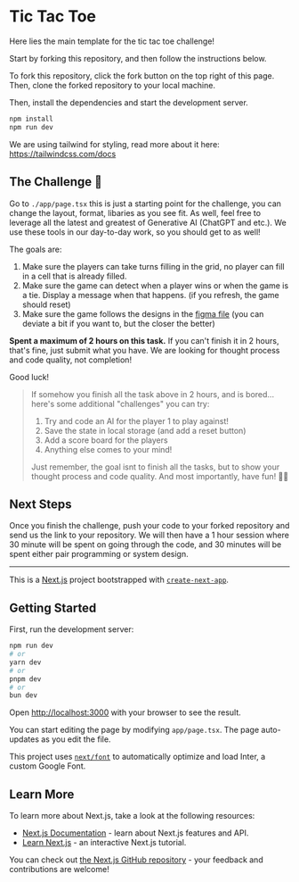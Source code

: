 # Tic Tac Toe

Here lies the main template for the tic tac toe challenge!

Start by forking this repository, and then follow the instructions below.

To fork this repository, click the fork button on the top right of this page. Then, clone the forked repository to your local machine.

Then, install the dependencies and start the development server.

```bash
npm install
npm run dev
```

We are using tailwind for styling, read more about it here: https://tailwindcss.com/docs

## The Challenge 🚀

Go to `./app/page.tsx` this is just a starting point for the challenge, you can change the layout, format, libaries as you see fit. As well, feel free to leverage all the latest and greatest of Generative AI (ChatGPT and etc.). We use these tools in our day-to-day work, so you should get to as well!

The goals are:

1. Make sure the players can take turns filling in the grid, no player can fill in a cell that is already filled.
2. Make sure the game can detect when a player wins or when the game is a tie. Display a message when that happens. (if you refresh, the game should reset)
3. Make sure the game follows the designs in the [figma file](https://www.figma.com/design/mbkGG6DYYBDfak6ToErWM1/Interview-Question?node-id=1-335&m=dev) (you can deviate a bit if you want to, but the closer the better)

**Spent a maximum of 2 hours on this task.** If you can't finish it in 2 hours, that's fine, just submit what you have. We are looking for thought process and code quality, not completion!

Good luck!

> If somehow you finish all the task above in 2 hours, and is bored... here's some additional "challenges" you can try:
>
> 1. Try and code an AI for the player 1 to play against!
> 2. Save the state in local storage (and add a reset button)
> 3. Add a score board for the players
> 4. Anything else comes to your mind!
>
> Just remember, the goal isnt to finish all the tasks, but to show your thought process and code quality. And most importantly, have fun! 🎉🚀

## Next Steps

Once you finish the challenge, push your code to your forked repository and send us the link to your repository. We will then have a 1 hour session where 30 minute will be spent on going through the code, and 30 minutes will be spent either pair programming or system design.

---

This is a [Next.js](https://nextjs.org/) project bootstrapped with [`create-next-app`](https://github.com/vercel/next.js/tree/canary/packages/create-next-app).

## Getting Started

First, run the development server:

```bash
npm run dev
# or
yarn dev
# or
pnpm dev
# or
bun dev
```

Open [http://localhost:3000](http://localhost:3000) with your browser to see the result.

You can start editing the page by modifying `app/page.tsx`. The page auto-updates as you edit the file.

This project uses [`next/font`](https://nextjs.org/docs/basic-features/font-optimization) to automatically optimize and load Inter, a custom Google Font.

## Learn More

To learn more about Next.js, take a look at the following resources:

- [Next.js Documentation](https://nextjs.org/docs) - learn about Next.js features and API.
- [Learn Next.js](https://nextjs.org/learn) - an interactive Next.js tutorial.

You can check out [the Next.js GitHub repository](https://github.com/vercel/next.js/) - your feedback and contributions are welcome!
